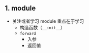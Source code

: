 

## 1. module

- 关注或者学习 module 重点在于学习
    - 构造函数（`__init__`）
    - `forward`
        - 入参
        - 返回值
